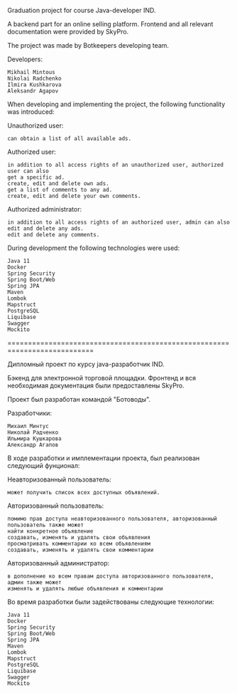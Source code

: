 Graduation project for course Java-developer IND.

A backend part for an online selling platform. Frontend and all relevant documentation were provided by SkyPro. 

The project was made by Botkeepers developing team. 

Developers: 

    Mikhail Mintous
    Nikolai Radchenko
    Ilmira Kushkarova
    Aleksandr Agapov

When developing and implementing the project, the following functionality was introduced:

  Unauthorized user:

    can obtain a list of all available ads.

  Authorized user:

    in addition to all access rights of an unauthorized user, authorized user can also
    get a specific ad.
    create, edit and delete own ads.
    get a list of comments to any ad.
    create, edit and delete your own comments.

  Authorized administrator:

    in addition to all access rights of an authorized user, admin can also
    edit and delete any ads.
    edit and delete any comments.

During development the following technologies were used:

    Java 11
    Docker
    Spring Security
    Spring Boot/Web
    Spring JPA
    Maven
    Lombok
    Mapstruct
    PostgreSQL
    Liquibase
    Swagger
    Mockito

===========================================================================

Дипломный проект по курсу java-разработчик IND.

Бэкенд для электронной торговой площадки. Фронтенд и вся необходимая документация были предоставлены SkyPro. 

Проект был разработан командой "Ботоводы". 

Разработчики: 

    Михаил Минтус
    Николай Радченко
    Ильмира Кушкарова
    Александр Агапов

В ходе разработки и имплементации проекта, был реализован следующий фунционал:

  Неавторизованный пользователь:

    может получить список всех доступных объявлений.

  Авторизованный пользователь:

    помимо прав доступа неавторизованного пользователя, авторизованный пользователь также может
    найти конкретное объявление
    создавать, изменять и удалять свои объявления
    просматривать комментарии ко всем объявлениям
    создавать, изменять и удалять свои комментарии

  Авторизованный администратор:

    в дополнение ко всем правам доступа авторизованного пользователя, админ также может
    изменять и удалять любые объявления и комментарии

Во время разработки были задействованы следующие технологии:

    Java 11
    Docker
    Spring Security
    Spring Boot/Web
    Spring JPA
    Maven
    Lombok
    Mapstruct
    PostgreSQL
    Liquibase
    Swagger
    Mockito

